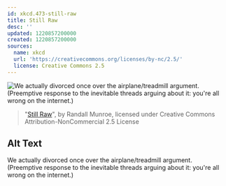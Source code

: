 ```yaml
---
id: xkcd.473-still-raw
title: Still Raw
desc: ''
updated: 1220857200000
created: 1220857200000
sources:
  name: xkcd
  url: 'https://creativecommons.org/licenses/by-nc/2.5/'
  license: Creative Commons 2.5
---
```

![We actually divorced once over the airplane/treadmill argument.  (Preemptive response to the inevitable threads arguing about it:  you're all wrong on the internet.)](https://imgs.xkcd.com/comics/still_raw.png)
> "[Still Raw](https://xkcd.com/473/)", by Randall Munroe, licensed under Creative Commons Attribution-NonCommercial 2.5 License

## Alt Text
We actually divorced once over the airplane/treadmill argument.  (Preemptive response to the inevitable threads arguing about it:  you're all wrong on the internet.)
